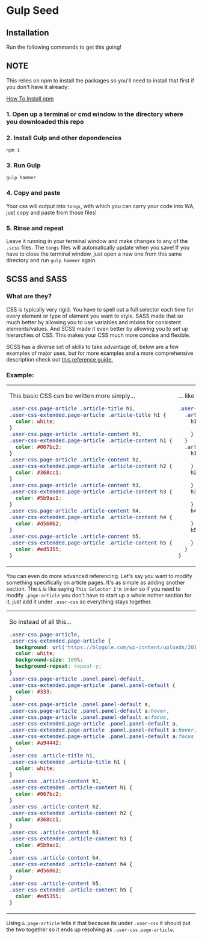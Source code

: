 # Gulp Seed

## Installation

Run the following commands to get this going!

## NOTE

This relies on npm to install the packages so you'll need to install that first if you don't have it already:

[How To Install npm](https://www.npmjs.com/get-npm)

### 1. Open up a terminal or cmd window in the directory where you downloaded this repo

### 2. Install Gulp and other dependencies

```cli
npm i
```

### 3. Run Gulp

```cli
gulp hammer
```

### 4. Copy and paste

Your css will output into `tongs`, with which you can carry your code into WA, just copy and paste from those files!

### 5. Rinse and repeat

Leave it running in your terminal window and make changes to any of the `.scss` files. The `tongs` files will automatically update when you save! If you have to close the terminal window, just open a new one from this same directory and run `gulp hammer` again.

## SCSS and SASS

### What are they?

CSS is typically very rigid. You have to spell out a full selector each time for every element or type of element you want to style. SASS made that so much better by allowing you to use variables and mixins for consistent elements/values. And SCSS made it even better by allowing you to set up hierarchies of CSS. This makes your CSS much more concise and flexible.

SCSS has a diverse set of skills to take advantage of, below are a few examples of major uses, but for more examples and a more comprehensive description check out [this reference guide.](http://sass-lang.com/guide)

### Example:

<table>
<tr>
<td>

This basic CSS can be written more simply...

```css
.user-css.page-article .article-title h1,
.user-css-extended.page-article .article-title h1 {
  color: white;
}
.user-css.page-article .article-content h1,
.user-css-extended.page-article .article-content h1 {
  color: #067bc2;
}
.user-css.page-article .article-content h2,
.user-css-extended.page-article .article-content h2 {
  color: #368cc1;
}
.user-css.page-article .article-content h3,
.user-css-extended.page-article .article-content h3 {
  color: #5b9ac1;
}
.user-css.page-article .article-content h4,
.user-css-extended.page-article .article-content h4 {
  color: #d56062;
}
.user-css.page-article .article-content h5,
.user-css-extended.page-article .article-content h5 {
  color: #ed5355;
}
```

</td>
<td>

... like this!

```scss
.user-css {
  .article-title {
    h1 {
      color: white;
    }
  }
  .article-content {
    h1 {
      color: #067bc2;
    }
    h2 {
      color: #368cc1;
    }
    h3 {
      color: #5b9ac1;
    }
    h4 {
      color: #d56062;
    }
    h5 {
      color: #ed5355;
    }
  }
}
```

</td>
</tr>
</table>

You can even do more advanced referencing. Let's say you want to modify something specifically on article pages. It's as simple as adding another section. The `&` is like saying `This Selector I'm Under` so if you need to modify `.page-article` you don't have to start up a whole nother section for it, just add it under `.user-css` so everything stays together.

<table>
<tr>
<td>

So instead of all this...

```css
.user-css.page-article,
.user-css-extended.page-article {
  background: url('https://blogule.com/wp-content/uploads/2017/07/dark-wood-flooring-texture-google-search-mini-capstone-project-dark-wood-pattern.jpg');
  color: white;
  background-size: 100%;
  background-repeat: repeat-y;
}
.user-css.page-article .panel.panel-default,
.user-css-extended.page-article .panel.panel-default {
  color: #333;
}
.user-css.page-article .panel.panel-default a,
.user-css.page-article .panel.panel-default a:hover,
.user-css.page-article .panel.panel-default a:focus,
.user-css-extended.page-article .panel.panel-default a,
.user-css-extended.page-article .panel.panel-default a:hover,
.user-css-extended.page-article .panel.panel-default a:focus {
  color: #a94442;
}
.user-css .article-title h1,
.user-css-extended .article-title h1 {
  color: white;
}
.user-css .article-content h1,
.user-css-extended .article-content h1 {
  color: #067bc2;
}
.user-css .article-content h2,
.user-css-extended .article-content h2 {
  color: #368cc1;
}
.user-css .article-content h3,
.user-css-extended .article-content h3 {
  color: #5b9ac1;
}
.user-css .article-content h4,
.user-css-extended .article-content h4 {
  color: #d56062;
}
.user-css .article-content h5,
.user-css-extended .article-content h5 {
  color: #ed5355;
}
```

</td>
<td>

... you just add a bit more like this!

```scss
.user-css {
  &.page-article {
    background: url('https://blogule.com/wp-content/uploads/2017/07/dark-wood-flooring-texture-google-search-mini-capstone-project-dark-wood-pattern.jpg');
    color: white;
    background-size: 100%;
    background-repeat: repeat-y;
    .panel.panel-default {
      color: $soft-black;
      a,
      a:hover,
      a:focus {
        color: #a94442;
      }
    }
  }

  .article-title {
    h1 {
      color: white;
    }
  }
  .article-content {
    h1 {
      color: #067bc2;
    }
    h2 {
      color: #368cc1;
    }
    h3 {
      color: #5b9ac1;
    }
    h4 {
      color: #d56062;
    }
    h5 {
      color: #ed5355;
    }
  }
}
```

</td>
</tr>
</table>

Using `&.page-article` tells it that because its under `.user-css` it should put the two together so it ends up resolving as `.user-css.page-article`.
